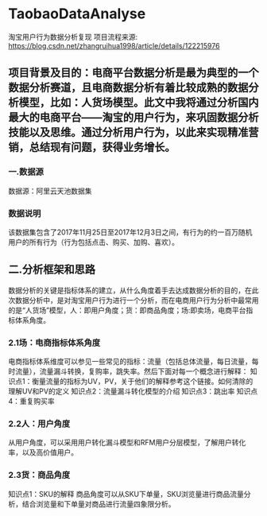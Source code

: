 # TaobaoDataAnalyse
淘宝用户行为数据分析复现
项目流程来源: https://blog.csdn.net/zhangruihua1998/article/details/122215976

## 项目背景及目的：电商平台数据分析是最为典型的一个数据分析赛道，且电商数据分析有着比较成熟的数据分析模型，比如：人货场模型。此文中我将通过分析国内最大的电商平台——淘宝的用户行为，来巩固数据分析技能以及思维。通过分析用户行为，以此来实现精准营销，总结现有问题，获得业务增长。

### 一.数据源
数据源：阿里云天池数据集

### 数据说明
该数据集包含了2017年11月25日至2017年12月3日之间，有行为的约一百万随机用户的所有行为（行为包括点击、购买、加购、喜欢）。

## 二.分析框架和思路
数据分析的关键是指标体系的建立，从什么角度着手去达成数据分析的目的，在此次数据分析中，是对淘宝用户行为进行一个分析，而在电商用户行为分析中最常用的是“人货场”模型，人：即用户角度；货：即商品角度；场:即卖场，电商平台指标体系角度。

### 2.1场：电商指标体系角度
电商指标体系维度可以参见一些常见的指标：流量（包括总体流量，每日流量，每时流量），流量漏斗转换，复购率，跳失率。然后下面对每一个概念进行解释：
知识点1：衡量流量的指标为UV，PV，关于他们的解释参考这个链接。如何清除的理解UV和PV的定义
知识点2：流量漏斗转化模型的介绍
知识点3：跳出率
知识点4：重复购买率

### 2.2人：用户角度
从用户角度，可以采用用户转化漏斗模型和RFM用户分层模型，了解用户转化率，以及高价值用户。

### 2.3货：商品角度
知识点1：SKU的解释
商品角度可以从SKU下单量，SKU浏览量进行商品流量分析，结合浏览量和下单量对商品进行流量四象限分析。
